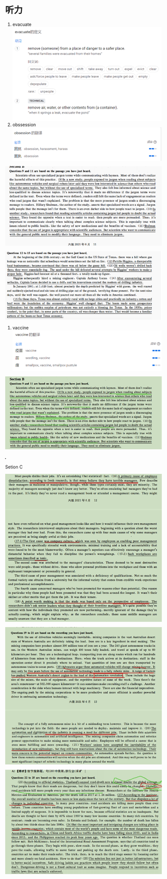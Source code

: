 # 听力

1. evacuate![20211210162241](https://raw.githubusercontent.com/Logible/Image/main/note_image/20211210162241.png)
2. obssession![20211210162406](https://raw.githubusercontent.com/Logible/Image/main/note_image/20211210162406.png)

![20211210232107](https://raw.githubusercontent.com/Logible/Image/main/note_image/20211210232107.png)

![20211210232115](https://raw.githubusercontent.com/Logible/Image/main/note_image/20211210232115.png)

1. vaccine![20211212162356](https://raw.githubusercontent.com/Logible/Image/main/note_image/20211212162356.png)

![20211212232446](https://raw.githubusercontent.com/Logible/Image/main/note_image/20211212232446.png)

![20211212232537](https://raw.githubusercontent.com/Logible/Image/main/note_image/20211212232537.png)

Setion C

![20211215231751](https://raw.githubusercontent.com/Logible/Image/main/note_image/20211215231751.png)

![20211215231806](https://raw.githubusercontent.com/Logible/Image/main/note_image/20211215231806.png)

![20211215231836](https://raw.githubusercontent.com/Logible/Image/main/note_image/20211215231836.png)
